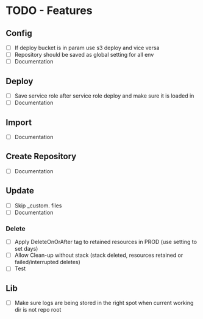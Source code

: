 # TODO - Features

## Config

- [ ] If deploy bucket is in param use s3 deploy and vice versa
- [ ] Repository should be saved as global setting for all env
- [ ] Documentation

## Deploy

- [ ] Save service role after service role deploy and make sure it is loaded in
- [ ] Documentation

## Import

- [ ] Documentation

## Create Repository

- [ ] Documentation

## Update

- [ ] Skip _custom. files
- [ ] Documentation

### Delete

- [ ] Apply DeleteOnOrAfter tag to retained resources in PROD (use setting to set days)
- [ ] Allow Clean-up without stack (stack deleted, resources retained or failed/interrupted deletes)
- [ ] Test

## Lib

- [ ] Make sure logs are being stored in the right spot when current working dir is not repo root

